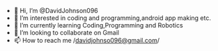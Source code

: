 - 👋 Hi, I’m @DavidJohnson096
- 👀 I’m interested in coding and programming,android app making etc.
- 🌱 I’m currently learning Coding,Programming and Robotics
- 💞️ I’m looking to collaborate on Gmail
- 📫 How to reach me /davidjohnso096@gmail.com/

<!---
DavidJohnson096/DavidJohnson096 is a ✨ special ✨ repository because its `README.md` (this file) appears on your GitHub profile.
You can click the Preview link to take a look at your changes.
--->

